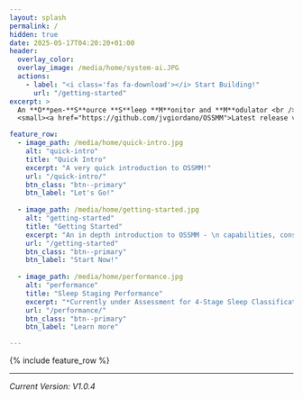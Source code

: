 ```yaml
---
layout: splash
permalink: /
hidden: true
date: 2025-05-17T04:20:20+01:00
header:
  overlay_color: 
  overlay_image: /media/home/system-ai.JPG
  actions:
    - label: "<i class='fas fa-download'></i> Start Building!"
      url: "/getting-started"
excerpt: >
  An **O**pen-**S**ource **S**leep **M**onitor and **M**odulator <br />
  <small><a href="https://github.com/jvgiordano/OSSMM">Latest release v1.0.4</a></small>

feature_row:
  - image_path: /media/home/quick-intro.jpg
    alt: "quick-intro"
    title: "Quick Intro"
    excerpt: "A very quick introduction to OSSMM!"
    url: "/quick-intro/"
    btn_class: "btn--primary"
    btn_label: "Let's Go!"
    
  - image_path: /media/home/getting-started.jpg
    alt: "getting-started"
    title: "Getting Started"
    excerpt: "An in depth introduction to OSSMM - \n capabilities, construction, cost. What you need to build one yourself."
    url: "/getting-started"
    btn_class: "btn--primary"
    btn_label: "Start Now!"
    
  - image_path: /media/home/performance.jpg
    alt: "performance"
    title: "Sleep Staging Performance"
    excerpt: "*Currently under Assessment for 4-Stage Sleep Classification*"
    url: "/performance/"
    btn_class: "btn--primary"
    btn_label: "Learn more" 

---
```


{% include feature_row %}

---
*Current Version: V1.0.4*
